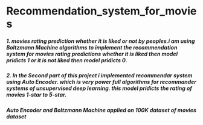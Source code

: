 # Recommendation_system_for_movies

##### 1. movies rating prediction whether it is liked or not by peoples.i am using Boltzmann Machine algorithms to implement the recommendation system for movies rating predictions whether it is liked then model pridicts 1 or it is not liked then model pridicts 0.

##### 2. In the Second part of this project i implemented recommendar system using Auto Encoder. which is very power full algorithms for recommander systems of unsupervised deep learning. this model pridicts the rating of movies 1-star to 5-star.
##### Auto Encoder and Boltzmann Machine applied on 100K dataset of movies dataset
